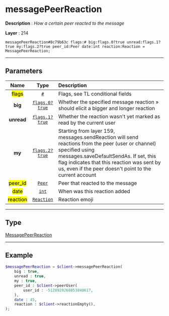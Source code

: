 # messagePeerReaction

**Description** : *How a certain peer reacted to the message*

**Layer** : 214

```tl
messagePeerReaction#8c79b63c flags:# big:flags.0?true unread:flags.1?true my:flags.2?true peer_id:Peer date:int reaction:Reaction = MessagePeerReaction;
```

---

## Parameters

| Name | Type | Description |
| :---: | :---: | :--- |
| <mark>flags</mark> | [`#`](type/#) | Flags, see TL conditional fields |
| **big** | [`flags.0?true`](type/true) | Whether the specified message reaction » should elicit a bigger and longer reaction |
| **unread** | [`flags.1?true`](type/true) | Whether the reaction wasn't yet marked as read by the current user |
| **my** | [`flags.2?true`](type/true) | Starting from layer 159, messages.sendReaction will send reactions from the peer (user or channel) specified using messages.saveDefaultSendAs. If set, this flag indicates that this reaction was sent by us, even if the peer doesn't point to the current account |
| <mark>peer_id</mark> | [`Peer`](type/Peer) | Peer that reacted to the message |
| <mark>date</mark> | [`int`](type/int) | When was this reaction added |
| <mark>reaction</mark> | [`Reaction`](type/Reaction) | Reaction emoji |

---

## Type

[MessagePeerReaction](type/MessagePeerReaction)

---

## Example

```php
$messagePeerReaction = $client->messagePeerReaction(
	big : true,
	unread : true,
	my : true,
	peer_id : $client->peerUser(
		user_id : -5128920268853840617,
	),
	date : 45,
	reaction : $client->reactionEmpty(),
);
```